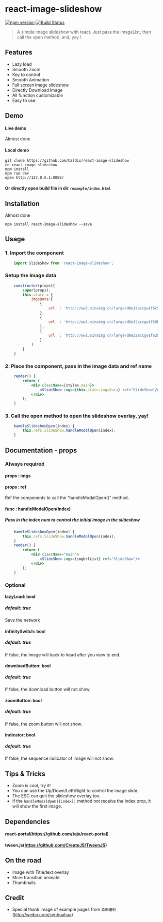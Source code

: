 react-image-slideshow
=====================
[![npm version](https://img.shields.io/npm/v/react-portal.svg?style=flat-square)]()
[![Build Status](https://travis-ci.org/tajo/react-portal.svg?branch=master)]()

> A simple image slideshow with react.
> Just pass the imageList, then call the open method, and, yay !



## Features
- Lazy load
- Smooth Zoom
- Key to control
- Smooth Animation
- Full screen image slideshow
- Directly Download Image
- All function customizable
- Easy to use



## Demo
#### Live demo 
Almost done
#### Local demo
```shell
git clone https://github.com/Caldis/react-image-slideshow
cd react-image-slideshow
npm install
npm run dev
open http://127.0.0.1:8080/
```
#### Or directly open build file in dir ```/example/index.html```
 
 
## Installation
Almost done
```shell
npm install react-image-slideshow --save
```



## Usage
### 1. Import the component
```jsx
    import SlideShow from 'react-image-slideshow';
```
### Setup the image data
```jsx
    constructor(props){
        super(props);
        this.state = {
            imgsData:[
                {
                    url  : 'http://ww3.sinaimg.cn/large/d8e32accgw1f6c55xxgp2j20zk0qodry.jpg'
                },
                {
                    url  : 'http://ww1.sinaimg.cn/large/d8e32accgw1f69b7ifm4gj20qo0qon3e.jpg'
                },
                {
                    url  : 'http://ww1.sinaimg.cn/large/d8e32accgw1f62keeub2uj21kw2dc4pa.jpg'
                }
            ]
        }
    }
```
### 2. Place the component, pass in the image data and ref name
```jsx
    render() {
        return (
            <div className={styles.main}>
                <SlideShow imgs={this.state.imgsData} ref="SlideShow"/>
            </div>
        );
    }
```
### 3. Call the open method to open the slideshow overlay, yay!
```jsx
    handleSlideshowOpen(index) {
        this.refs.SlideShow.handleModalOpen(index);
    }
```



## Documentation - props
### Always required
#### props : imgs
#### props : ref
Ref the components to call the "handleModalOpen()" method.
#### func : handleModalOpen(index)
##### Pass in the index num to control the initial image in the slideshow
```jsx
    handleSlideshowOpen(index) {
        this.refs.SlideShow.handleModalOpen(index);
    }
    render() {
        return (
            <div className="main">
                <SlideShow imgs={imgUrlList} ref="SlideShow"/>
            </div>
        );
    }
```
### Optional
#### lazyLoad: bool
##### default: true
Save the network
#### infinitySwitch: bool
##### default: true
If false, the image will back to head after you view to end.
#### downloadButton: bool
##### default: true
If false, the download button will not show.
#### zoomButton: bool
##### default: true
If false, the zoom button will not show.
#### indicator: bool
##### default: true
If false, the sequence indicator of image will not show.



## Tips & Tricks
- Zoom is cool, try it!
- You can use the Up/Down/Left/Right to control the image slide.
- The ESC can quit the slideshow overlay too.
- If the ```handleModalOpen([index])``` method not receive the index prop, it will show the first image.



## Dependencies
#### react-portal(https://github.com/tajo/react-portal)
#### tween.js(https://github.com/CreateJS/TweenJS)



## On the road
- Image with Title/text overlay
- More transition animate
- Thumbnails


## Credit
- Special thank image of example pages from ``` 森画谨制 ``` (http://weibo.com/senhuahua)
